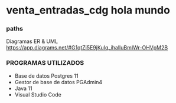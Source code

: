 # venta_entradas_cdg hola mundo

### paths

Diagramas ER & UML  https://app.diagrams.net/#G1qtZi5E9jKuIq_ihalIuBmIWr-OHVpM2B


### PROGRAMAS UTILIZADOS

- Base de datos Postgres 11
- Gestor de base de datos PGAdmin4
- Java 11
- Visual Studio Code